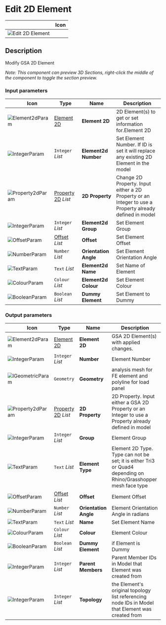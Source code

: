 # Edit 2D Element
<!--- This file has been auto-generated, do not change it manually! Edit the generator here: https://github.com/arup-group/GSA-Grasshopper/tree/main/DocsGeneration --->

|<img width="150"/> Icon |
| ----------- |
|![Edit 2D Element](./images/Edit2dElement.png) |

## Description

Modify GSA 2D Element

_Note: This component can preview 3D Sections, right-click the middle of the component to toggle the section preview._

### Input parameters

|<img width="20"/> Icon |<img width="200"/> Type |<img width="200"/> Name |<img width="1000"/> Description |
| ----------- | ----------- | ----------- | ----------- |
|![Element2dParam](./images/Element2dParam.png) |[Element 2D](gsagh-element-2d-parameter.md) |**Element 2D** |2D Element(s) to get or set information for.Element 2D |
|![IntegerParam](./images/IntegerParam.png) |`Integer` _List_ |**Element2d Number** |Set Element Number. If ID is set it will replace any existing 2D Element in the model |
|![Property2dParam](./images/Property2dParam.png) |[Property 2D](gsagh-property-2d-parameter.md) _List_ |**2D Property** |Change 2D Property. Input either a 2D Property or an Integer to use a Property already defined in model |
|![IntegerParam](./images/IntegerParam.png) |`Integer` _List_ |**Element2d Group** |Set Element Group |
|![OffsetParam](./images/OffsetParam.png) |[Offset](gsagh-offset-parameter.md) _List_ |**Offset** |Set Element Offset |
|![NumberParam](./images/NumberParam.png) |`Number` _List_ |**Orientation Angle** |Set Element Orientation Angle |
|![TextParam](./images/TextParam.png) |`Text` _List_ |**Element2d Name** |Set Name of Element |
|![ColourParam](./images/ColourParam.png) |`Colour` _List_ |**Element2d Colour** |Set Element Colour |
|![BooleanParam](./images/BooleanParam.png) |`Boolean` _List_ |**Dummy Element** |Set Element to Dummy |

### Output parameters

|<img width="20"/> Icon |<img width="200"/> Type |<img width="200"/> Name |<img width="1000"/> Description |
| ----------- | ----------- | ----------- | ----------- |
|![Element2dParam](./images/Element2dParam.png) |[Element 2D](gsagh-element-2d-parameter.md) |**Element 2D** |GSA 2D Element(s) with applied changes. |
|![IntegerParam](./images/IntegerParam.png) |`Integer` _List_ |**Number** |Element Number |
|![IGeometricParam](./images/IGeometricParam.png) |`Geometry` |**Geometry** |analysis mesh for FE element and polyline for load panel |
|![Property2dParam](./images/Property2dParam.png) |[Property 2D](gsagh-property-2d-parameter.md) _List_ |**2D Property** |2D Property. Input either a GSA 2D Property or an Integer to use a Property already defined in model |
|![IntegerParam](./images/IntegerParam.png) |`Integer` _List_ |**Group** |Element Group |
|![TextParam](./images/TextParam.png) |`Text` _List_ |**Element Type** |Element 2D Type.<br />Type can not be set; it is either Tri3 or Quad4<br />depending on Rhino/Grasshopper mesh face type |
|![OffsetParam](./images/OffsetParam.png) |[Offset](gsagh-offset-parameter.md) _List_ |**Offset** |Element Offset |
|![NumberParam](./images/NumberParam.png) |`Number` _List_ |**Orientation Angle** |Element Orientation Angle in radians |
|![TextParam](./images/TextParam.png) |`Text` _List_ |**Name** |Set Element Name |
|![ColourParam](./images/ColourParam.png) |`Colour` _List_ |**Colour** |Element Colour |
|![BooleanParam](./images/BooleanParam.png) |`Boolean` _List_ |**Dummy Element** |if Element is Dummy |
|![IntegerParam](./images/IntegerParam.png) |`Integer` _List_ |**Parent Members** |Parent Member IDs in Model that Element was created from |
|![IntegerParam](./images/IntegerParam.png) |`Integer` _List_ |**Topology** |the Element's original topology list referencing node IDs in Model that Element was created from |


